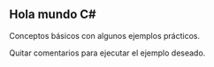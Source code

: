 Hola mundo  C#
-------------
Conceptos básicos con algunos ejemplos prácticos.

Quitar comentarios para ejecutar el  ejemplo deseado.
